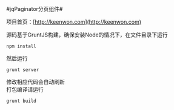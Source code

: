 #jqPaginator分页组件#

项目首页：[http://keenwon.com](http://keenwon.com)

源码基于GruntJS构建，确保安装Node的情况下，在文件目录下运行

    npm install
    
然后运行

    grunt server
    
修改相应代码会自动刷新  
打包编译请运行

    grunt build
    
